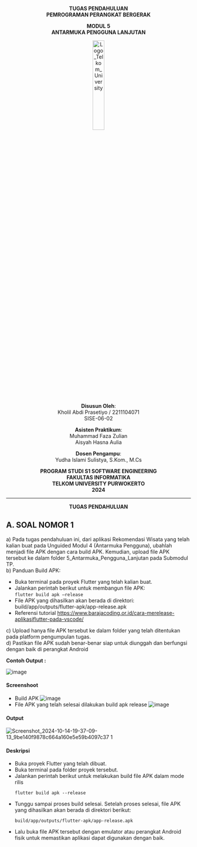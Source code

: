 <div align="center">

**TUGAS PENDAHULUAN**  
**PEMROGRAMAN PERANGKAT BERGERAK**

**MODUL 5**  
**ANTARMUKA PENGGUNA LANJUTAN**

<img src="https://github.com/user-attachments/assets/8ffbc3d9-1f18-4a72-8723-692ba5757f0c" alt="Logo_Telkom_University" width="25%">

**Disusun Oleh**:  
Kholil Abdi Prasetiyo / 2211104071  
SISE-06-02

**Asisten Praktikum**:  
Muhammad Faza Zulian  
Aisyah Hasna Aulia

**Dosen Pengampu**:  
Yudha Islami Sulistya, S.Kom., M.Cs

**PROGRAM STUDI S1 SOFTWARE ENGINEERING**  
**FAKULTAS INFORMATIKA**  
**TELKOM UNIVERSITY PURWOKERTO**  
**2024**
</div>

---
<div align="center">
  
  **TUGAS PENDAHULUAN**  
  
</div>


## A. SOAL NOMOR 1
a) Pada tugas pendahuluan ini, dari aplikasi Rekomendasi Wisata yang telah kalian buat pada Unguided Modul 4 (Antarmuka Pengguna), ubahlah menjadi file APK dengan cara build APK. Kemudian, upload file APK tersebut ke dalam folder 5_Antarmuka_Pengguna_Lanjutan pada Submodul TP.  
b) Panduan Build APK:  
- Buka terminal pada proyek Flutter yang telah kalian buat.  
- Jalankan perintah berikut untuk membangun file APK:  
```flutter build apk –release```
- File APK yang dihasilkan akan berada di direktori: build/app/outputs/flutter-apk/app-release.apk  
- Referensi tutorial https://www.barajacoding.or.id/cara-merelease-aplikasiflutter-pada-vscode/  

c) Upload hanya file APK tersebut ke dalam folder yang telah ditentukan pada platform pengumpulan tugas.  
d) Pastikan file APK sudah benar-benar siap untuk diunggah dan berfungsi dengan baik di perangkat Android  

**Contoh Output :** 

![image](https://github.com/user-attachments/assets/aa99e8c6-b1f0-49d4-903b-3ad59e6aafc1)

#### Screenshoot
- Build APK
  ![image](https://github.com/user-attachments/assets/962f1cff-38e1-414c-9771-bcabce97dda1)
- File APK yang telah selesai dilakukan build apk release
  ![image](https://github.com/user-attachments/assets/c23ef240-ade8-43f0-9cb8-2f8d5a9168a4)

#### Output
![Screenshot_2024-10-14-19-37-09-13_9be140f9878c664a160e5e59b4097c37 1](https://github.com/user-attachments/assets/f6c64a21-54fa-4a77-bd2f-b9be732b9edc)


#### Deskripsi
- Buka proyek Flutter yang telah dibuat.
- Buka terminal pada folder proyek tersebut.
- Jalankan perintah berikut untuk melakukan build file APK dalam mode rilis
  ```
  flutter build apk --release
  ```
- Tunggu sampai proses build selesai. Setelah proses selesai, file APK yang dihasilkan akan berada di direktori berikut:
  ```
  build/app/outputs/flutter-apk/app-release.apk
  ```
- Lalu buka file APK tersebut dengan emulator atau perangkat Android fisik untuk memastikan aplikasi dapat digunakan dengan baik.
